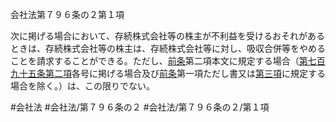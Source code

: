 会社法第７９６条の２第１項

次に掲げる場合において、存続株式会社等の株主が不利益を受けるおそれがあるときは、存続株式会社等の株主は、存続株式会社等に対し、吸収合併等をやめることを請求することができる。ただし、[前条](会社法＿＿＿＿第７９６条の１第１項)第二項本文に規定する場合（[第七百九十五条第二項](会社法＿＿＿＿第７９５条第２項)各号に掲げる場合及び[前条](会社法＿＿＿＿第７９６条の１第１項)第一項ただし書又は[第三項](会社法＿＿＿＿第７９６条の２第３項)に規定する場合を除く。）は、この限りでない。

#会社法
#会社法/第７９６条の２
#会社法/第７９６条の２/第１項
